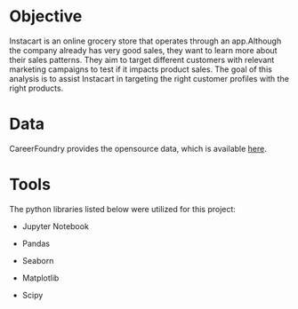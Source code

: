 # Objective
Instacart is an online grocery store that operates through an app.Although the company already has very good sales, they want to learn more about their sales patterns. They aim to target different customers with relevant marketing campaigns to test if it impacts product sales. The goal of this analysis is to assist Instacart in targeting the right customer profiles with the right products.
# Data
CareerFoundry provides the opensource data, which is available [here](https://s3.amazonaws.com/coach-courses-us/public/courses/data-immersion/A4/A4_Data_Assets/customers.zip).
# Tools
The python libraries listed below were utilized for this project:
- Jupyter Notebook
* Pandas
+ Seaborn
- Matplotlib
* Scipy
